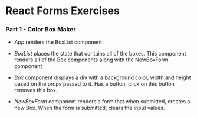 # React Forms Exercises
### Part 1 - Color Box Maker

- *App* renders the BoxList component

- *BoxList*  places the state that contains all of the boxes. This component renders all of the Box components along with the NewBoxForm component

- *Box* component displays a div with a background color, width and height based on the props passed to it. Has a button, click on this button removes this box. 

- *NewBoxForm* component renders a form that when submitted, creates a new Box. When the form is submitted, clears the input values.


